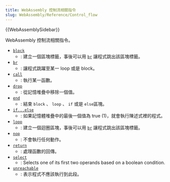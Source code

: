 ```yaml
---
title: WebAssembly 控制流相關指令
slug: WebAssembly/Reference/Control_flow
---
```


{{WebAssemblySidebar}}

WebAssembly 控制流相關指令。

- [`block`](/zh-TW/docs/WebAssembly/Reference/Control_flow/block)
  - : 建立一個區塊標籤，事後可以用 [`br`](/zh-TW/docs/WebAssembly/Reference/Control_flow/br) 讓程式跳出該區塊標籤。
- [`br`](/zh-TW/docs/WebAssembly/Reference/Control_flow/br)
  - : 讓程式跳躍至某一 loop 或是 block。
- [`call`](/en-US/docs/WebAssembly/Reference/Control_flow/call)
  - : 執行某一函數。
- [`drop`](/zh-TW/docs/WebAssembly/Reference/Control_flow/Drop)
  - : 從記憶堆疊中移除一個值。
- [`end`](/zh-TW/docs/WebAssembly/Reference/Control_flow/end)
  - : 結束 `block` 、 `loop` 、 `if` 或是 `else`區塊。
- [`if...else`](/zh-TW/docs/WebAssembly/Reference/Control_flow/if...else)
  - : 如果記憶體堆疊中的最後一個值為 true (1)，就會執行陳述式裡的程式。
- [`loop`](/en-US/docs/WebAssembly/Reference/Control_flow/loop)
  - : 建立一個迴圈區塊，事後可以用 [`br`](/zh-TW/docs/WebAssembly/Reference/Control_flow/br) 讓程式跳出該區塊標籤。
- [`nop`](/zh-TW/docs/WebAssembly/Reference/Control_flow/nop)
  - : 不會執行任何動作。
- [`return`](/zh-TW/docs/WebAssembly/Reference/Control_flow/return)
  - : 處理函數的回傳。
- [`select`](/en-US/docs/WebAssembly/Reference/Control_flow/Select)
  - : Selects one of its first two operands based on a boolean condition.
- [`unreachable`](/zh-TW/docs/WebAssembly/Reference/Control_flow/unreachable)
  - : 表示程式不應該執行到此段。